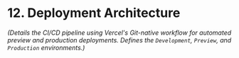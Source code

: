 # 12. Deployment Architecture
*(Details the CI/CD pipeline using Vercel's Git-native workflow for automated preview and production deployments. Defines the `Development`, `Preview`, and `Production` environments.)*
